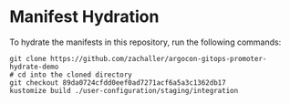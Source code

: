 # Manifest Hydration

To hydrate the manifests in this repository, run the following commands:

```shell
git clone https://github.com/zachaller/argocon-gitops-promoter-hydrate-demo
# cd into the cloned directory
git checkout 89da0724cfdd0eef0ad7271acf6a5a3c1362db17
kustomize build ./user-configuration/staging/integration
```
